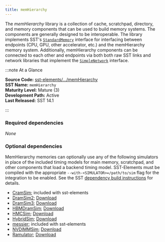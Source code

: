 ```yaml
---
title: memHierarchy
---
```


The *memHierarchy* library is a collection of cache, scratchpad, directory, and memory components that can be used to build memory systems. The components are generally designed to be interoperable. The library implements SST's [`StandardMemory`](../../core/iface/StandardMem/class.md) interface for interfacing between endpoints (CPU, GPU, other accelerator, etc.) and the memHierarchy memory system. Additionally, memHierarchy components can be connected to each other and endpoints via both both raw SST links and network libraries that implement the [`SimpleNetwork`](../../core/iface/SimpleNetwork/class.md) interface.

:::note At a Glance

**Source Code:** [sst-elements/.../memHierarchy](https://github.com/sstsimulator/sst-elements/tree/master/src/sst/elements/memHierarchy) &nbsp;  
**SST Name:** `memHierarchy` &nbsp;  
**Maturity Level:** Mature (3) &nbsp;  
**Development Path:** Active &nbsp;   
**Last Released:** SST 14.1

:::

### Required dependencies
*None*

### Optional dependencies
MemHierarchy memories can optionally use any of the following simulators in place of the included timing models for main memory, scratchpad, and other components that load a backend timing model. SST-Elements must be compiled with the appropriate `--with-<SIMULATOR>=/path/to/sim` flag for the integration to be enabled. See the SST [dependency build instructions](http://sst-simulator.org/SSTPages/SSTBuildAndInstall_14dot0dot0_SeriesAdditionalExternalComponents/) for details.

* [CramSim](../cramsim/intro); included with sst-elements
* [DramSim2](https://github.com/dramninjaUMD/DRAMSim2); [Download](https://github.com/dramninjasUMD/DRAMSim2/archive/v2.2.2.tar.gz)
* [DramSim3](https::/github.com/umd-memsys/dramsim3); [Download](https://github.com/umd-memsys/dramsim3)
* [HBMDramSim](https://github.com/tactcomplabs/HBM); [Download](https://github.com/tactcomplabs/HBM/releases/tag/sst-8.0.0-release)
* [HMCSim](https://github.com/tactcomplabs/gc64-hmcsim); [Download](https://github.com/tactcomplabs/gc64-hmcsim/archive/sst-8.0.0-release.zip)
* [HybridSim](https://github.com/jimstevens2001/HybridSim); [Download](https://github.com/jimstevens2001/HybridSim/archive/v2.0.1.tar.gz)
* [messier](../messier/intro); included with sst-elements
* [NVDIMMSim](https://github.com/jimstevens2001/NVDIMMSim/); [Download](https://github.com/jimstevens2001/NVDIMMSIM/archive/v2.0.0.tar.gz)
* [Ramulator](https://github.com/CMU-SAFARI/ramulator/); [Download](https://github.com/CMU-SAFARI/ramulator/archive/master.zip)
